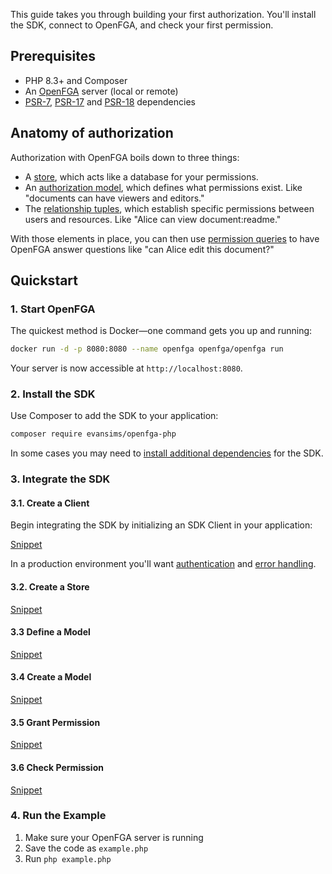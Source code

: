 This guide takes you through building your first authorization. You'll install the SDK, connect to OpenFGA, and check your first permission.

## Prerequisites

- PHP 8.3+ and Composer
- An [OpenFGA](https://openfga.dev) server (local or remote)
- [PSR-7](https://packagist.org/providers/psr/http-message-implementation), [PSR-17](https://packagist.org/providers/psr/http-factory-implementation) and [PSR-18](https://packagist.org/providers/psr/http-client-implementation) dependencies

## Anatomy of authorization

Authorization with OpenFGA boils down to three things:

- A [store](../Essentials/Stores.md), which acts like a database for your permissions.
- An [authorization model](../Essentials/Models.md), which defines what permissions exist. Like "documents can have viewers and editors."
- The [relationship tuples](../Essentials/Tuples.md), which establish specific permissions between users and resources. Like "Alice can view document:readme."

With those elements in place, you can then use [permission queries](../Essentials/Queries.md) to have OpenFGA answer questions like "can Alice edit this document?"

## Quickstart

### 1. Start OpenFGA

The quickest method is Docker—one command gets you up and running:

```bash
docker run -d -p 8080:8080 --name openfga openfga/openfga run
```

Your server is now accessible at `http://localhost:8080`.

### 2. Install the SDK

Use Composer to add the SDK to your application:

```bash
composer require evansims/openfga-php
```

In some cases you may need to [install additional dependencies](Installation.md) for the SDK.

### 3. Integrate the SDK

#### 3.1. Create a Client

Begin integrating the SDK by initializing an SDK Client in your application:

[Snippet](../../examples/snippets/introduction-quickstart.php#intro)

In a production environment you'll want [authentication](Authentication.md) and [error handling](../Features/Results.md).

#### 3.2. Create a Store

[Snippet](../../examples/snippets/introduction-quickstart.php#create-a-store)

#### 3.3 Define a Model

[Snippet](../../examples/snippets/introduction-quickstart.php#define-a-model)

#### 3.4 Create a Model

[Snippet](../../examples/snippets/introduction-quickstart.php#create-a-model)

#### 3.5 Grant Permission

[Snippet](../../examples/snippets/introduction-quickstart.php#grant-permission)

#### 3.6 Check Permission

[Snippet](../../examples/snippets/introduction-quickstart.php#check-permission)

### 4. **Run the Example**

1. Make sure your OpenFGA server is running
2. Save the code as `example.php`
3. Run `php example.php`

